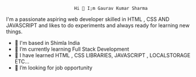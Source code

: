                               Hi 👋 I;m Gaurav Kumar Sharma

  I'm a passionate aspiring web developer skilled in HTML , CSS AND JAVASCRIPT and likes to do experiments and always ready for learning new things.

- 🔭 I'm based in Shimla India
- 🌱 I’m currently learning Full Stack Development
- 👯 I have learned HTML , CSS LIBRARIES, JAVASCRIPT , LOCALSTORAGE ETC...
- 🤔 I’m looking for job opportunity
  
